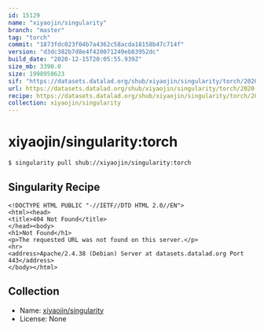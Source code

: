 ```yaml
---
id: 15129
name: "xiyaojin/singularity"
branch: "master"
tag: "torch"
commit: "1873fdc023f04b7a4362c58acda18158b47c714f"
version: "d3dc382b7d8e4f420071249eb83952dc"
build_date: "2020-12-15T20:05:55.939Z"
size_mb: 3390.0
size: 1998958623
sif: "https://datasets.datalad.org/shub/xiyaojin/singularity/torch/2020-12-15-1873fdc0-d3dc382b/d3dc382b7d8e4f420071249eb83952dc.sif"
url: https://datasets.datalad.org/shub/xiyaojin/singularity/torch/2020-12-15-1873fdc0-d3dc382b/
recipe: https://datasets.datalad.org/shub/xiyaojin/singularity/torch/2020-12-15-1873fdc0-d3dc382b/Singularity
collection: xiyaojin/singularity
---
```


# xiyaojin/singularity:torch

```bash
$ singularity pull shub://xiyaojin/singularity:torch
```

## Singularity Recipe

```singularity
<!DOCTYPE HTML PUBLIC "-//IETF//DTD HTML 2.0//EN">
<html><head>
<title>404 Not Found</title>
</head><body>
<h1>Not Found</h1>
<p>The requested URL was not found on this server.</p>
<hr>
<address>Apache/2.4.38 (Debian) Server at datasets.datalad.org Port 443</address>
</body></html>
```

## Collection

 - Name: [xiyaojin/singularity](https://github.com/xiyaojin/singularity)
 - License: None

